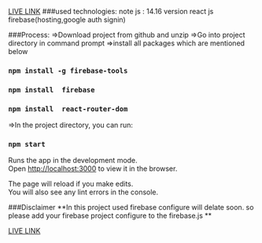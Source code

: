 
[LIVE LINK](https://signauth-react.web.app/)
###used technologies:
note js : 14.16 version 
react js 
firebase(hosting,google auth signin)

###Process:
=>Download project from github and unzip
=>Go into project directory in command prompt
=>install all packages which are mentioned below
### `npm install -g firebase-tools`
### `npm install  firebase`
### `npm install  react-router-dom`

=>In the project directory, you can run:
### `npm start`

Runs the app in the development mode.\
Open [http://localhost:3000](http://localhost:3000) to view it in the browser.

The page will reload if you make edits.\
You will also see any lint errors in the console.

###Disclaimer
**In this project used firebase configure will delate soon. so please add your firebase project configure to the firebase.js
**

[LIVE LINK](https://signauth-react.web.app/)
